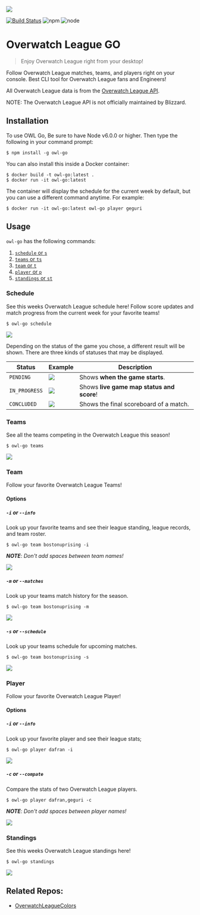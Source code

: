 <img src="https://acupoftee.github.io/images/owlshort.png">

[![Build Status](https://travis-ci.com/acupoftee/OverwatchLeagueGO.svg?branch=master)](https://travis-ci.com/acupoftee/OverwatchLeagueGO) ![npm](https://img.shields.io/npm/v/owl-go.svg) ![node](https://img.shields.io/node/v/owl-go.svg)
# Overwatch League GO
> Enjoy Overwatch League right from your desktop!

Follow Overwatch League matches, teams, and players right on your console. Best CLI tool for Overwatch League fans and Engineers!

All Overwatch League data is from the [Overwatch League API](https://api.overwatchleague.com).

NOTE: The Overwatch League API is not officially maintained by Blizzard. 

## Installation

To use OWL Go, Be sure to have Node v6.0.0 or higher. Then type the following in your command prompt: 
```
$ npm install -g owl-go
```
You can also install this inside a Docker container:
```
$ docker build -t owl-go:latest .
$ docker run -it owl-go:latest
```

The container will display the schedule for the current week by default, but you can use a different command anytime. For example:
```
$ docker run -it owl-go:latest owl-go player geguri
```
## Usage
`owl-go` has the following commands:
1. [`schedule` or `s`](#Schedule)
2. [`teams` or `ts`](#Teams)
3. [`team` or `t`](#Team)
4. [`player` or `p`](#Player)
5. [`standings` or `st`](#Standings)

### Schedule
See this weeks Overwatch League schedule here! Follow score updates and match progress from the current week for your favorite teams!
```
$ owl-go schedule
```

<!-- <img src ="https://acupoftee.github.io/images/owlgo/schedule.png"> -->
<img src="https://thumbs.gfycat.com/SlimySpectacularCatbird-small.gif">

Depending on the status of the game you chose, a different result will be shown. There are three kinds of statuses that may be displayed.

| Status              | Example                                                                                                                                                                 | Description                                                                                                                                                             |
| ------------------- | ----------------------------------------------------------------------------------------------------------------------------------------------------------------------- | ----------------------------------------------------------------------------------------------------------------------------------------------------------------------- |
| `PENDING` | <img src="https://raw.githubusercontent.com/acupoftee/acupoftee.github.io/master/images/owlgo/pending.png">             | Shows **when the game starts**.  |
| `IN_PROGRESS`      |<img src="https://raw.githubusercontent.com/acupoftee/acupoftee.github.io/master/images/owlgo/progress.png">            | Shows **live game map status and score**!          |
| `CONCLUDED`     | <img src="https://raw.githubusercontent.com/acupoftee/acupoftee.github.io/master/images/owlgo/concluded.png">             | Shows the final scoreboard of a match.                                                                                                          |
   
### Teams
See all the teams competing in the Overwatch League this season!

```
$ owl-go teams
```

<!-- <img src="https://raw.githubusercontent.com/acupoftee/acupoftee.github.io/master/images/owlgo/teams.png" height="700"> -->
<img src="https://thumbs.gfycat.com/FeistyDirtyGermanwirehairedpointer-small.gif">

### Team
Follow your favorite Overwatch League Teams!

#### Options
##### `-i` or `--info`
Look up your favorite teams and see their league standing, league records, and team roster.

```
$ owl-go team bostonuprising -i
```
***NOTE***: *Don't add spaces between team names!*

<!-- <img src="https://raw.githubusercontent.com/acupoftee/acupoftee.github.io/master/images/owlgo/team.png" height="500"> -->
<img src="https://thumbs.gfycat.com/VariableConsciousBurro-small.gif">

##### `-m` or `--matches`
Look up your teams match history for the season.

```
$ owl-go team bostonuprising -m
```

<!-- <img src="https://raw.githubusercontent.com/acupoftee/acupoftee.github.io/master/images/owlgo/team_matches.png"> -->
<img src="https://thumbs.gfycat.com/WellgroomedFocusedAplomadofalcon-small.gif">

##### `-s` or `--schedule`
Look up your teams schedule for upcoming matches.

```
$ owl-go team bostonuprising -s
```

<!-- <img src="https://raw.githubusercontent.com/acupoftee/acupoftee.github.io/master/images/owlgo/team_schedule.png"> -->
<img src="https://thumbs.gfycat.com/ImprobableThisLark-small.gif">

### Player
Follow your favorite Overwatch League Player!

#### Options
##### `-i` or `--info`
Look up your favorite player and see their league stats;

```
$ owl-go player dafran -i
```

<!-- <img src="https://raw.githubusercontent.com/acupoftee/acupoftee.github.io/master/images/owlgo/player.png"> -->
<img src="https://thumbs.gfycat.com/EnchantedWindyAardwolf-small.gif">


##### `-c` or `--compate`
Compare the stats of two Overwatch League players.

```
$ owl-go player dafran,geguri -c
```
***NOTE***: *Don't add spaces between player names!*

<!-- <img src="https://raw.githubusercontent.com/acupoftee/acupoftee.github.io/master/images/owlgo/player_compare.png"> -->
<img src="https://thumbs.gfycat.com/KnobbyExcitableKentrosaurus-small.gif">

### Standings
See this weeks Overwatch League standings here! 

```
$ owl-go standings
```

<!-- <img src ="https://acupoftee.github.io/images/owlgo/stand.png" height="500"> -->
<img src="https://thumbs.gfycat.com/InfantileHarmfulCrane-small.gif">

## Related Repos:
- [OverwatchLeagueColors](https://github.com/acupoftee/OverwatchLeagueColors)